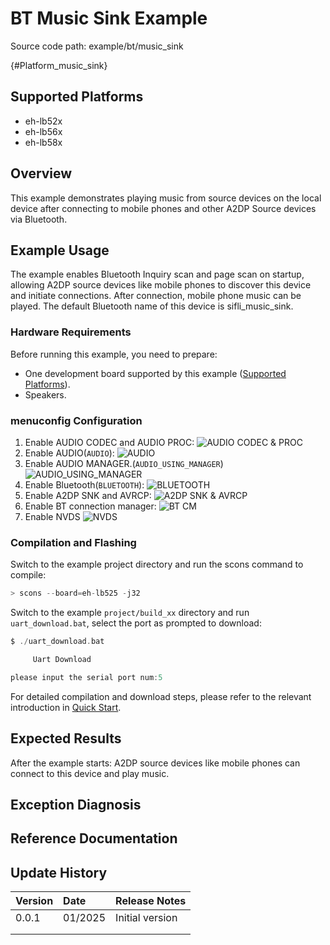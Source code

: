 # BT Music Sink Example

Source code path: example/bt/music_sink

{#Platform_music_sink}
## Supported Platforms
<!-- Which development boards and chip platforms are supported -->
+ eh-lb52x
+ eh-lb56x
+ eh-lb58x

## Overview
<!-- Example introduction -->
This example demonstrates playing music from source devices on the local device after connecting to mobile phones and other A2DP Source devices via Bluetooth.

## Example Usage
<!-- Instructions on how to use the example, such as which hardware pins to connect to observe waveforms, compilation and flashing can reference related documentation.
For rt_device examples, the configuration switches used in this example also need to be listed, for example, PWM examples use PWM1, which needs to be enabled in the onchip menu -->

The example enables Bluetooth Inquiry scan and page scan on startup, allowing A2DP source devices like mobile phones to discover this device and initiate connections. After connection, mobile phone music can be played.
The default Bluetooth name of this device is sifli_music_sink.

### Hardware Requirements
Before running this example, you need to prepare:
+ One development board supported by this example ([Supported Platforms](#Platform_music_sink)).
+ Speakers.

### menuconfig Configuration

1. Enable AUDIO CODEC and AUDIO PROC:
![AUDIO CODEC & PROC](./assets/mc_audcodec_audprc.png)
2. Enable AUDIO(`AUDIO`):
![AUDIO](./assets/mc_audio.png)
3. Enable AUDIO MANAGER.(`AUDIO_USING_MANAGER`)
![AUDIO_USING_MANAGER](./assets/mc_audio_manager.png)
4. Enable Bluetooth(`BLUETOOTH`):
![BLUETOOTH](./assets/mc_bluetooth.png)
5. Enable A2DP SNK and AVRCP:
![A2DP SNK & AVRCP](./assets/mc_bt_a2dp_avrcp.png)
6. Enable BT connection manager:
![BT CM](./assets/mc_bt_cm.png)
7. Enable NVDS
![NVDS](./assets/mc_bt_nvds.png)

### Compilation and Flashing
Switch to the example project directory and run the scons command to compile:
```c
> scons --board=eh-lb525 -j32
```
Switch to the example `project/build_xx` directory and run `uart_download.bat`, select the port as prompted to download:
```c
$ ./uart_download.bat

     Uart Download

please input the serial port num:5
```
For detailed compilation and download steps, please refer to the relevant introduction in [Quick Start](/quickstart/get-started.md).

## Expected Results
<!-- Describe the example execution results, such as which LEDs will light up, what logs will be printed, so users can determine if the example is running normally. Results can be explained step by step combined with code -->
After the example starts:
A2DP source devices like mobile phones can connect to this device and play music.

## Exception Diagnosis

## Reference Documentation
<!-- For rt_device examples, RT-Thread official website documentation provides detailed explanations, web links can be added here, for example, refer to RT-Thread's [RTC Documentation](https://www.rt-thread.org/document/site/#/rt-thread-version/rt-thread-standard/programming-manual/device/rtc/rtc) -->

## Update History
|Version |Date   |Release Notes |
|:---|:---|:---|
|0.0.1 |01/2025 |Initial version |
| | | |
| | | |
